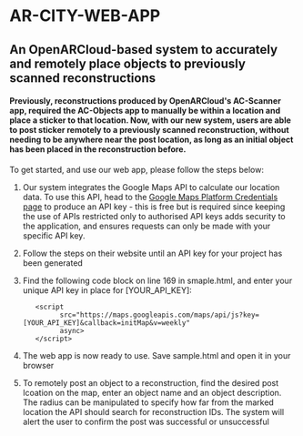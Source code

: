 # AR-CITY-WEB-APP 

## An OpenARCloud-based system to accurately and remotely place objects to previously scanned reconstructions ##

#### Previously, reconstructions produced by OpenARCloud's AC-Scanner app, required the AC-Objects app to manually be within a location and place a sticker to that location. Now, with our new system, users are able to post sticker remotely to a previously scanned reconstruction, without needing to be anywhere near the post location, as long as an initial object has been placed in the reconstruction before. ####

To get started, and use our web app, please follow the steps below:

1. Our system integrates the Google Maps API to calculate our location data. To use this API, head to the [Google Maps Platform Credentials page](https://console.cloud.google.com/project/_/google/maps-apis/credentials "Google Maps Platform Credentials page") to produce an API key - this is free but is required since keeping the use of APIs restricted only to authorised API keys adds security to the application, and ensures requests can only be made with your specific API key.

2. Follow the steps on their website until an API key for your project has been generated

3. Find the following code block on line 169 in smaple.html, and enter your unique API key in place for [YOUR_API_KEY]:

          <script
                src="https://maps.googleapis.com/maps/api/js?key=[YOUR_API_KEY]&callback=initMap&v=weekly"
                async>
          </script>

4. The web app is now ready to use. Save sample.html and open it in your browser

5. To remotely post an object to a reconstruction, find the desired post lcoation on the map, enter an object name and an object description. The radius can be manipulated to specify how far from the marked location the API should search for reconstruction IDs. The system will alert the user to confirm the post was successful or unsuccessful
          
